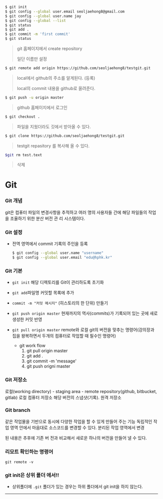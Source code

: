 ```bash 
$ git init
$ git config --global user.email seoljaehong8@gmail.com
$ git config --global user.name jay
$ git config --global --list
$ git status
$ git add .
$ git commit -m 'first commit'
$ git status
```

> git 홈페이지에서 create repository
>
> 일단 이름만 설정



```bash
$ git remote add origin https://github.com/seoljaehong8/testgit.git
```

> local에서 github의 주소를 알게된다. (등록)
>
> local의 commit 내용을 github로 올려준다.



``` bash
$ git push -u origin master
```

> github 홈페이지에서 로그인



```bash
$ git checkout .
```

> 파일을 지웠더라도 깃에서 받아올 수 있다.



``` bash
$ git clone https://github.com/seoljaehong8/testgit.git
```

> testgit repasitory 를 복사해 올 수 있다.



```bash
$git rm test.text
```

> 삭제



# Git 

### Git 개념 

git은 컴퓨터 파일의 변경사항을 추적하고 여러 명의 사용자들 간에 해당 파일들의 작업을 조율하기 위한 분산 버전 관 리 시스템이다.

### Git 설정 

- 전역 영역에서 commit 기록의 주인을 등록 

  ``` bash 
  $ git config --global user.name "username"
  $ git config --global user.email "edu@hphk.kr"
  ```

  

### Git 기본 

- `git init`  해당 디렉토리를 Git이 관리하도록 초기화 

- `git add`파일명 커밋할 목록에 추가 

- `commit -m "커밋 메시지"` (히스토리의 한 단위) 만들기 

- `git push origin master` 현재까지의 역사(commits)가 기록되어 있는 곳에 새로 생성한 커밋 반영 

- `git pull origin master` remote와 로컬 git의 버전을 맞추는 명령어(강의장과 집을 왕복하면서 두개의 컴퓨터로 작업할 때 필수인 명령어)

  - git work flow
    1. git pull origin master
    2. git add .
    3. git commit -m 'message'
    4. git push origni master

  

### Git 저장소 

로컬(working directory) - staging area - remote repository(github, bitbucket, gitlab) 로컬 컴퓨터 저장소 해당 버전의 스냅샷(기록). 원격 저장소 

### Git branch

같은 작업물을 기반으로 동시에 다양한 작업을 할 수 있게 만들어 주는 기능 독립적인 작업 영역 안에서 마음대로 소스코드를 변경할 수 있다. 분리된 작업 영역에서 변경

된 내용은 추후에 기존 버 전과 비교해서 새로운 하나의 버전을 만들어 낼 수 있다.



### 리모트 확인하는 명령어

`git remote -v`



### git init은 상위 폴더 에서!!

- 상위폴더에 `.git` 폴더가 있는 경우는 하위 폴더에서 git init을 하지 않는다.

---



